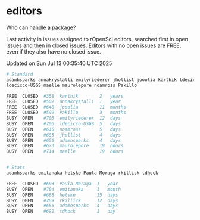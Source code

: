 # editors

Who can handle a package?

Last activity in issues assigned to rOpenSci editors, searched first in open
issues and then in closed issues. Editors with no open issues are FREE, even if
they also have no closed issue.


Updated on Sun Jul 13 00:35:40 UTC 2025

```bash
# Standard
adamhsparks annakrystalli emilyriederer jhollist jooolia karthik ldecicco
ldecicco-USGS maelle maurolepore noamross Pakillo

FREE  CLOSED  #358  karthik        2   years
FREE  CLOSED  #502  annakrystalli  1   year
FREE  CLOSED  #648  jooolia        11  months
FREE  CLOSED  #599  Pakillo        3   months
BUSY  OPEN    #705  emilyriederer  12  days
BUSY  OPEN    #706  ldecicco-USGS  5   days
BUSY  OPEN    #615  noamross       5   days
BUSY  OPEN    #685  jhollist       4   days
BUSY  OPEN    #656  adamhsparks    4   days
BUSY  OPEN    #673  maurolepore    19  hours
BUSY  OPEN    #714  maelle         19  hours


# Stats
adamhsparks emitanaka helske Paula-Moraga rkillick tdhock

FREE  CLOSED  #603  Paula-Moraga  1   year
BUSY  OPEN    #704  emitanaka     1   month
BUSY  OPEN    #688  helske        15  days
BUSY  OPEN    #709  rkillick      12  days
BUSY  OPEN    #656  adamhsparks   4   days
BUSY  OPEN    #692  tdhock        1   day
```
